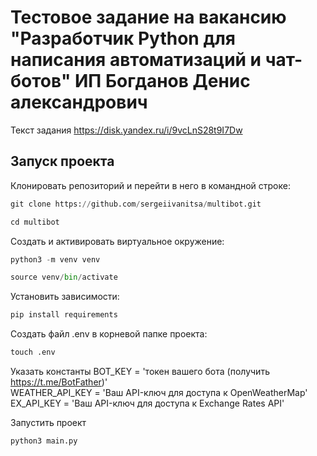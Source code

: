 # Тестовое задание на вакансию "Разработчик Python для написания автоматизаций и чат-ботов" ИП Богданов Денис александрович

Текст задания
https://disk.yandex.ru/i/9vcLnS28t9I7Dw

## Запуск проекта

Клонировать репозиторий и перейти в него в командной строке:
```python
git clone https://github.com/sergeiivanitsa/multibot.git
```
```python
cd multibot
```
Cоздать и активировать виртуальное окружение:
```python
python3 -m venv venv
```
```python
source venv/bin/activate
```
Установить зависимости:
```python
pip install requirements
```
Создать файл .env в корневой папке проекта:
```python
touch .env
```
Указать константы
BOT_KEY = 'токен вашего бота (получить https://t.me/BotFather)'  
WEATHER_API_KEY = 'Ваш API-ключ для доступа к OpenWeatherMap'  
EX_API_KEY = 'Ваш API-ключ для доступа к Exchange Rates API'  

Запустить проект
```python
python3 main.py
```
